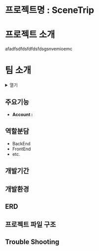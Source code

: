 # 프로젝트명 : SceneTrip

# 프로젝트 소개
afadfsdfdsfdfdsfdsgsnvemioemc

# 팀 소개
<details>
  <summary>열기</summary>
팀이름 : Travelers

|주성현|강다영|김경민|조민희|
|:---:|:---:|:---:|:---:|
|팀장|부팀장|서기|조원|
[팀노션 이동](https://www.notion.so/teamsparta/Travelers-fff2dc3ef5148189b38ff20c0d472b26)
&nbsp;
</details>

## 주요기능
- **Account :**

## 역할분담
* BackEnd
* FrontEnd
* etc.

## 개발기간

## 개발환경

## ERD

## 프로젝트 파일 구조 

## Trouble Shooting
